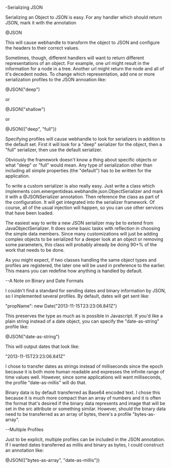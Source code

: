 -Serializing JSON

Serializing an Object to JSON is easy. For any handler which should return JSON, mark it with
the annotation

@JSON

This will cause webhandle to transform the object to JSON and configure the headers
to their correct values.

Sometimes, though, different handlers will want to return different representations of
an object. For example, one url might result in the information for a node in a tree.
Another url might return the node and all of it's decedent nodes. To change which 
representation, add one or more serialization profiles to the JSON annoation like:

@JSON("deep")

or

@JSON("shallow")

or

@JSON({"deep", "full"})

Specifying profiles will cause webhandle to look for serializers in addition to the default set. 
First it will look for a "deep" serializer for the
object, then a "full" serializer, then use the default serializer.

Obviously the framework doesn't know a thing about specific objects or what "deep" or "full" would mean.
Any type of serialization other than including all simple properties (the "default") has to be written
for the application.

To write a custom serializer is also really easy. Just write a class which implements 
com.emergentideas.webhandle.json.ObjectSerializer and mark it with a @JSONSerializer annotation. Then
reference the class as part of the configuration. It will get integrated into the serializer framework.
Of course, all of the usual injection will happen, so you can use other services that have been loaded.

The easiest way to write a new JSON serializer may be to extend from JavaObjectSerializer. It does some
basic tasks with reflection in choosing the simple data members. Since many customizations will just
be adding complex objects to be serialized for a deeper look at an object or removing some parameters,
this class will probably already be doing 90+% of the work that needs to be done.

As you might expect, if two classes handling the same object types and profiles are registered, the later
one will be used in preference to the earlier. This means you can redefine how anything is handled by default.

--A Note on Binary and Date Formats

I couldn't find a standard for sending dates and binary information by JSON, so I implemented several profiles.
By default, dates will get sent like:

"propName": new Date("2013-11-15T23:23:06.841Z")

This preserves the type as much as is possible in Javascript. If you'd like a plain string instead of a date object,
you can specify the "date-as-string" profile like:

@JSON("date-as-string")

This will output dates that look like:

"2013-11-15T23:23:06.841Z"

I chose to transfer dates as strings instead of milliseconds since the epoch because it is both more human readable 
and expresses the infinite range of time values well. However, since some applications will want milliseconds, the
profile "date-as-millis" will do that.

Binary data is by default transferred as Base64 encoded text. I chose this because it is much more compact than an 
array of numbers and it is often the format that's desired if the binary data represents and image that will be
set in the src attribute or something similar. However, should the binary data need to be transferred as an array
of bytes, there's a profile "bytes-as-array".

--Multiple Profiles

Just to be explicit, multiple profiles can be included in the JSON annotation. If I wanted dates transferred as 
millis and binary as bytes, I could construct an annotation like:

@JSON({"bytes-as-array", "date-as-millis"})
